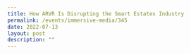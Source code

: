 ```yaml
---
title: How ARVR Is Disrupting the Smart Estates Industry
permalink: /events/immersive-media/345
date: 2022-07-13
layout: post
description: ""
---
```

